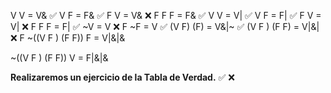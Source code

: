 V V = V& ✅
V F = F&  ✅
F V = V& ❌ F
F F = F& ✅
V V = V| ✅
V F = F| ✅
F V = V| ❌  F
F F = F| ✅
~V = V  ❌ F
~F = V ✅
(V F) (F) = V&|~ ✅
(V F ) (F F) = V|&| ❌ F
~((V F ) (F F)) F = V|&|&  

~((V F ) (F F)) V = F|&|&

****Realizaremos un ejercicio de la Tabla de Verdad.****
 ✅  ❌


